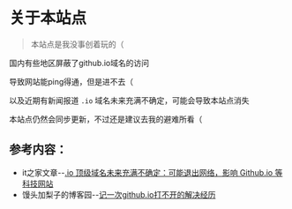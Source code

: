 # 关于本站点

> 本站点是我没事创着玩的（

国内有些地区屏蔽了github.io域名的访问

导致网站能ping得通，但是进不去（

以及近期有新闻报道 `.io` 域名未来充满不确定，可能会导致本站点消失

本站点仍然会同步更新，不过还是建议去我的避难所看（

## 参考内容：

- it之家文章--[.io 顶级域名未来充满不确定：可能退出网络，影响 Github.io 等科技网站](https://www.ithome.com/0/801/540.htm)
- 馒头加梨子的博客园--[记一次github.io打不开的解决经历](https://www.cnblogs.com/yangzhou33/p/13973868.html)
